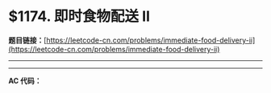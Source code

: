 # $1174. 即时食物配送 II

**题目链接：**[https://leetcode-cn.com/problems/immediate-food-delivery-ii](https://leetcode-cn.com/problems/immediate-food-delivery-ii)

---

<Cards card="leetcode_1174_immediate-food-delivery-ii"></Cards>

---

**AC 代码：**

```java

```